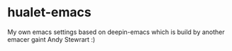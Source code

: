 hualet-emacs
============

My own emacs settings based on deepin-emacs which is build by another emacer gaint Andy Stewrart :)

